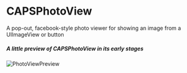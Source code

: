 CAPSPhotoView
=============

A pop-out, facebook-style photo viewer for showing an image from a UIImageView or button


##### A little preview of CAPSPhotoView in its early stages

![PhotoViewPreview](https://github.com/uacaps/CAPSPhotoView/blob/master/Resources/Demos/PhotoViewPreview.gif)


